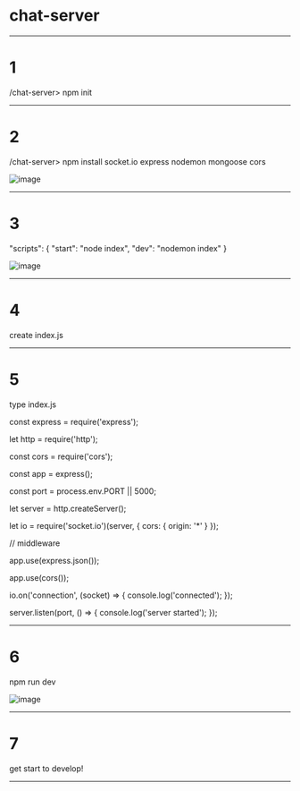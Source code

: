 # chat-server

- - -

# 1

/chat-server> npm init
- - -

# 2

/chat-server> npm install socket.io express nodemon mongoose cors

![image](https://user-images.githubusercontent.com/75659806/230100580-36cc8562-a525-4f40-b779-761d8533c86f.png)
- - -

# 3

"scripts": {
"start": "node index",
"dev": "nodemon index"
}

![image](https://user-images.githubusercontent.com/75659806/230100844-cc8be583-818d-442c-9388-b06f121c9b05.png)
- - -

# 4

create index.js
- - -

# 5

type index.js

const express = require('express');

let http = require('http');

const cors = require('cors');

const app = express();

const port = process.env.PORT || 5000;

let server = http.createServer();

let io = require('socket.io')(server, {
cors: {
origin: '*'
}
});

// middleware

app.use(express.json());

app.use(cors());

io.on('connection', (socket) => {
console.log('connected');
});

server.listen(port, () => {
console.log('server started');
});
- - -

# 6

npm run dev

![image](https://user-images.githubusercontent.com/75659806/230102075-3e4eaff7-0fa2-4779-9353-5f0890c31b2b.png)
- - -

# 7

get start to develop!
- - -
